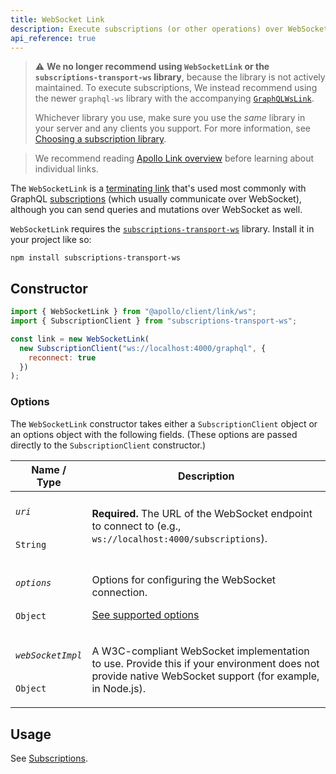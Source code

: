 ```yaml
---
title: WebSocket Link
description: Execute subscriptions (or other operations) over WebSocket with the subscriptions-transport-ws library
api_reference: true
---
```


> ⚠️ **We no longer recommend using `WebSocketLink` or the `subscriptions-transport-ws` library**, because the library is not actively maintained. To execute subscriptions, We instead recommend using the newer `graphql-ws` library with the accompanying [`GraphQLWsLink`](./apollo-link-subscriptions).
>
> Whichever library you use, make sure you use the _same_ library in your server and any clients you support. For more information, see [Choosing a subscription library](../../data/subscriptions/#choosing-a-subscription-library).

> We recommend reading [Apollo Link overview](./introduction/) before learning about individual links.

The `WebSocketLink` is a [terminating link](./introduction/#the-terminating-link) that's used most commonly with GraphQL [subscriptions](../../data/subscriptions/) (which usually communicate over WebSocket), although you can send queries and mutations over WebSocket as well.

`WebSocketLink` requires the [`subscriptions-transport-ws`](https://github.com/apollographql/subscriptions-transport-ws) library. Install it in your project like so:

```shell
npm install subscriptions-transport-ws
```
## Constructor

```js
import { WebSocketLink } from "@apollo/client/link/ws";
import { SubscriptionClient } from "subscriptions-transport-ws";

const link = new WebSocketLink(
  new SubscriptionClient("ws://localhost:4000/graphql", {
    reconnect: true
  })
);
```

### Options

The `WebSocketLink` constructor takes either a `SubscriptionClient` object or an options object with the following fields. (These options are passed directly to the `SubscriptionClient` constructor.)

<table class="field-table">
  <thead>
    <tr>
      <th>Name /<br/>Type</th>
      <th>Description</th>
    </tr>
  </thead>

<tbody>
<tr class="required">
<td>

###### `uri`

`String`
</td>
<td>

**Required.** The URL of the WebSocket endpoint to connect to (e.g., `ws://localhost:4000/subscriptions`).

</td>
</tr>

<tr>
<td>

###### `options`

`Object`
</td>
<td>

Options for configuring the WebSocket connection.

[See supported options](https://github.com/apollographql/subscriptions-transport-ws/blob/master/src/client.ts#L61-L71)

</td>
</tr>

<tr>
<td>

###### `webSocketImpl`

`Object`
</td>
<td>

A W3C-compliant WebSocket implementation to use. Provide this if your environment does not provide native WebSocket support (for example, in Node.js).

</td>
</tr>
</tbody>
</table>

## Usage

See [Subscriptions](../../data/subscriptions/).
